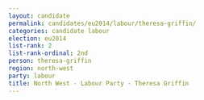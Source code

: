 ```yaml
---
layout: candidate
permalink: candidates/eu2014/labour/theresa-griffin/
categories: candidate labour
election: eu2014
list-rank: 2
list-rank-ordinal: 2nd
person: theresa-griffin
region: north-west
party: labour
title: North West - Labour Party - Theresa Griffin
---
```

